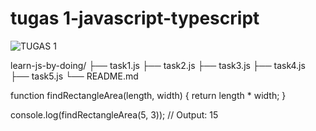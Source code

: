 # tugas 1-javascript-typescript  
![TUGAS 1](https://github.com/user-attachments/assets/810acedd-b5d6-4130-88cc-ef72bfa56490)

learn-js-by-doing/
├── task1.js
├── task2.js
├── task3.js
├── task4.js
├── task5.js
└── README.md

function findRectangleArea(length, width) {
  return length * width;
}

console.log(findRectangleArea(5, 3)); // Output: 15
